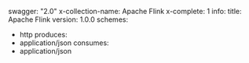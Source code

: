 swagger: "2.0"
x-collection-name: Apache Flink
x-complete: 1
info:
  title: Apache Flink
  version: 1.0.0
schemes:
- http
produces:
- application/json
consumes:
- application/json